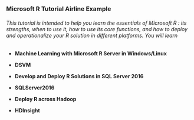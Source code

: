 ### Microsoft R Tutorial Airline Example
###### This tutorial is intended to help you learn the essentials of Microsoft R : its strengths, when to use it, how to use its core functions, and how to deploy and operationalize your R solution in different platforms. You will learn

- **Machine Learning with Microsoft R Server in Windows/Linux**
* **DSVM**
- **Develop and Deploy R Solutions in SQL Server 2016**
* **SQLServer2016**
- **Deploy R across Hadoop**
* **HDInsight**

